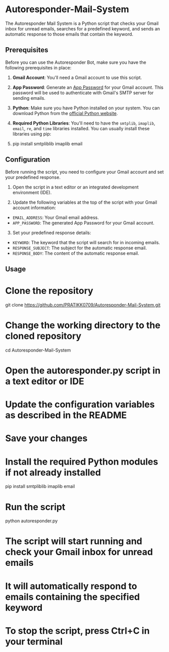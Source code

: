 # Autoresponder-Mail-System


The Autoresponder Mail System is a Python script that checks your Gmail inbox for unread emails, searches for a predefined keyword, and sends an automatic response to those emails that contain the keyword.

## Prerequisites

Before you can use the Autoresponder Bot, make sure you have the following prerequisites in place:

1. **Gmail Account**: You'll need a Gmail account to use this script.

2. **App Password**: Generate an [App Password](https://support.google.com/accounts/answer/185833?hl=en) for your Gmail account. This password will be used to authenticate with Gmail's SMTP server for sending emails.

3. **Python**: Make sure you have Python installed on your system. You can download Python from the [official Python website](https://www.python.org/downloads/).

4. **Required Python Libraries**: You'll need to have the `smtplib`, `imaplib`, `email`, `re`, and `time` libraries installed. You can usually install these libraries using pip:

5. pip install smtpliblib imaplib email


## Configuration

Before running the script, you need to configure your Gmail account and set your predefined response.

1. Open the script in a text editor or an integrated development environment (IDE).

2. Update the following variables at the top of the script with your Gmail account information:

- `EMAIL_ADDRESS`: Your Gmail email address.
- `APP_PASSWORD`: The generated App Password for your Gmail account.

3. Set your predefined response details:

- `KEYWORD`: The keyword that the script will search for in incoming emails.
- `RESPONSE_SUBJECT`: The subject for the automatic response email.
- `RESPONSE_BODY`: The content of the automatic response email.

## Usage

# Clone the repository
git clone https://github.com/PRATIKK0709/Autoresponder-Mail-System.git

# Change the working directory to the cloned repository
cd Autoresponder-Mail-System

# Open the autoresponder.py script in a text editor or IDE
# Update the configuration variables as described in the README

# Save your changes

# Install the required Python modules if not already installed
pip install smtpliblib imaplib email

# Run the script
python autoresponder.py

# The script will start running and check your Gmail inbox for unread emails
# It will automatically respond to emails containing the specified keyword

# To stop the script, press Ctrl+C in your terminal

